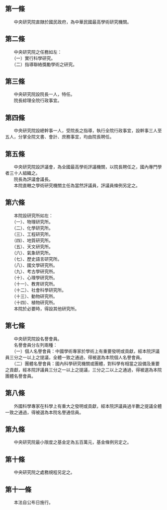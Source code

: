 第一條 
-------
　　中央研究院直隸於國民政府，為中華民國最高學術研究機關。  


第二條 
-------
　　中央研究院之任務如左：  
　　（一）實行科學研究。  
　　（二）指導聯絡獎勵學術之研究。  


第三條 
-------
　　中央研究院設院長一人，特任。  
　　院長綜理全院行政事宜。  


第四條 
-------
　　中央研究院設總幹事一人，受院長之指導，執行全院行政事宜，設幹事三人至五人，分掌全院文書、會計、庶務事宜，均由院長聘任。  


第五條 
-------
　　中央研究院設評議會，為全國最高學術評議機關，以院長聘任之，國內專門學者三十人組織之。  
　　院長為評議會議長。  
　　本院直轄之學術研究機關主任為當然評議員，評議員條例另定之。  


第六條 
-------
　　本院設研究所如左：  
　　（一）、物理研究所。  
　　（二）、化學研究所。  
　　（三）、工程研究所。  
　　（四）、地質研究所。  
　　（五）、天文研究所。  
　　（六）、氣象研究所。  
　　（七）、歷史語言研究所。  
　　（八）、國文學研究所。  
　　（九）、考古學研究所。  
　　（十）、心理學研究所。  
　　（十一）、教育研究所。  
　　（十二）、社會科學研究所。  
　　（十三）、動物研究所。  
　　（十四）、植物研究所。  
　　本院於必要時，得設其他研究所。  


第七條 
-------
　　中央研究院設名譽會員。  
　　名譽會員分左列兩種：  
　　（一）個人名譽會員：中國學術專家於學術上有重要發明或貢獻，經本院評議員三分之一以上之提議，全體一致之通過，得被選為本院個人名譽會員。  
　　（二）團體名譽會員：國內科學研究機關或團體，對科學有相當之設備及重要之貢獻，經本院評議員三分之一以上之提議，三分之二以上之通過，得被選為本院團體名譽會員。  


第八條 
-------
　　外國科學專家在科學上有重大之發明或貢獻，經本院評議員過半數之提議全體一致之通過，得被選為本院名譽通信員。  


第九條 
-------
　　中央研究院最小限度之基金定為五百萬元，基金條例另定之。  


第十條 
-------
　　中央研究院之處務規程另定之。  


第十一條 
---------
　　本法自公布日施行。